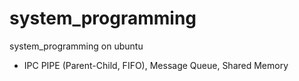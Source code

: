 # system_programming
system_programming on ubuntu 

- IPC
  PIPE (Parent-Child, FIFO), Message Queue, Shared Memory 
